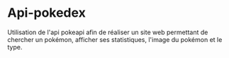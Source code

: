# Api-pokedex
Utilisation de l'api pokeapi afin de réaliser un site web permettant de chercher un pokémon, afficher ses statistiques, l'image du pokémon et le type.
